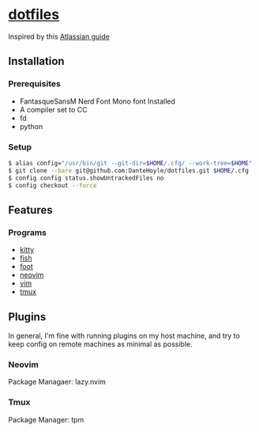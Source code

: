 # [dotfiles](https://github.com/DanteHoyle/dotfiles)

Inspired by this [Atlassian guide](https://www.atlassian.com/git/tutorials/dotfiles)

## Installation 

### Prerequisites
- FantasqueSansM Nerd Font Mono font Installed
- A compiler set to CC
- fd
- python

### Setup

```sh
$ alias config="/usr/bin/git --git-dir=$HOME/.cfg/ --work-tree=$HOME"
$ git clone --bare git@github.com:DanteHoyle/dotfiles.git $HOME/.cfg
$ config config status.showUntrackedFiles no
$ config checkout --force
```

## Features
### Programs
- [kitty](https://sw.kovidgoyal.net/kitty/)
- [fish](https://fishshell.com/)
- [foot](https://codeberg.org/dnkl/foot)
- [neovim](https://neovim.io/)
- [vim](https://www.vim.org/)
- [tmux](https://github.com/tmux/tmux/wiki)


## Plugins
In general, I'm fine with running plugins on my host machine, and try to keep config on remote machines as minimal as possible.

### Neovim
Package Managaer: lazy.nvim

### Tmux
Package Manager: tpm
